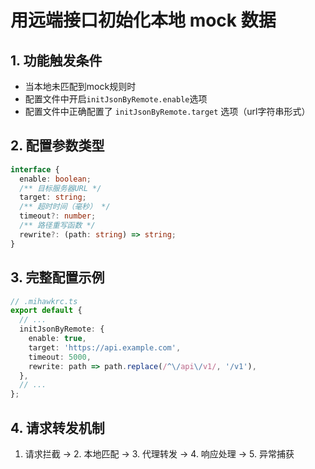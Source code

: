 # 用远端接口初始化本地 mock 数据

## 1. 功能触发条件

- 当本地未匹配到mock规则时
- 配置文件中开启`initJsonByRemote.enable`选项
- 配置文件中正确配置了 `initJsonByRemote.target` 选项（url字符串形式）

## 2. 配置参数类型

```ts
interface {
  enable: boolean;
  /** 目标服务器URL */
  target: string;
  /** 超时时间（毫秒） */
  timeout?: number;
  /** 路径重写函数 */
  rewrite?: (path: string) => string;
}
```

## 3. 完整配置示例

```ts
// .mihawkrc.ts
export default {
  // ...
  initJsonByRemote: {
    enable: true,
    target: 'https://api.example.com',
    timeout: 5000,
    rewrite: path => path.replace(/^\/api\/v1/, '/v1'),
  },
  // ...
};
```

## 4. 请求转发机制

1. 请求拦截 -> 2. 本地匹配 -> 3. 代理转发 -> 4. 响应处理 -> 5. 异常捕获

